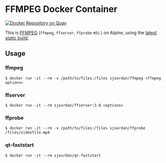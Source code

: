 # FFMPEG Docker Container

[![Docker Repository on Quay](https://quay.io/repository/sjourdan/ffmpeg/status "Docker Repository on Quay")](https://quay.io/repository/sjourdan/ffmpeg)

This is [FFMPEG](https://ffmpeg.org/) (`ffmpeg`, `ffserver`, `ffprobe` etc.) on Alpine, using the [latest static build](https://ffmpeg.org/download.html#build-linux).

## Usage

### ffmpeg

    $ docker run -it --rm -v /path/to/files:/files sjourdan/ffmpeg <ffmpeg options>

### ffserver

    $ docker run -it --rm sjourdan/ffserver:3.0 <options>

### ffprobe

    $ docker run -it --rm -v /path/to/files:/files sjourdan/ffprobe /files/videofile.mp4

### qt-faststart

    $ docker run -it --rm sjourdan/qt-faststart
